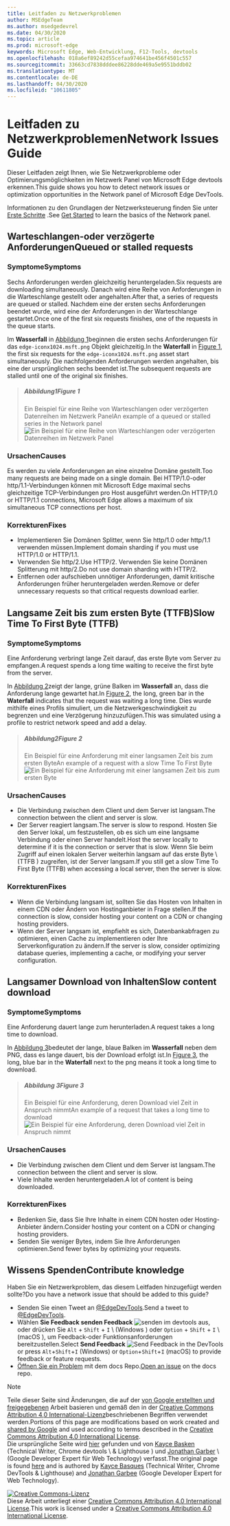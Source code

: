 ```yaml
---
title: Leitfaden zu Netzwerkproblemen
author: MSEdgeTeam
ms.author: msedgedevrel
ms.date: 04/30/2020
ms.topic: article
ms.prod: microsoft-edge
keywords: Microsoft Edge, Web-Entwicklung, F12-Tools, devtools
ms.openlocfilehash: 018a6ef89242d55cefaa974641be456f4501c557
ms.sourcegitcommit: 33663cd7838dddee86228dde469a5e9551bddb02
ms.translationtype: MT
ms.contentlocale: de-DE
ms.lasthandoff: 04/30/2020
ms.locfileid: "10611805"
---
```

<!-- Copyright Kayce Basques and Jonathan Garbee

   Licensed under the Apache License, Version 2.0 (the "License");
   you may not use this file except in compliance with the License.
   You may obtain a copy of the License at

       https://www.apache.org/licenses/LICENSE-2.0

   Unless required by applicable law or agreed to in writing, software
   distributed under the License is distributed on an "AS IS" BASIS,
   WITHOUT WARRANTIES OR CONDITIONS OF ANY KIND, either express or implied.
   See the License for the specific language governing permissions and
   limitations under the License.  -->





# <span data-ttu-id="b7924-103">Leitfaden zu Netzwerkproblemen</span><span class="sxs-lookup"><span data-stu-id="b7924-103">Network Issues Guide</span></span>   




<span data-ttu-id="b7924-104">Dieser Leitfaden zeigt Ihnen, wie Sie Netzwerkprobleme oder Optimierungsmöglichkeiten im Netzwerk Panel von Microsoft Edge devtools erkennen.</span><span class="sxs-lookup"><span data-stu-id="b7924-104">This guide shows you how to detect network issues or optimization opportunities in the Network panel of Microsoft Edge DevTools.</span></span>  

<span data-ttu-id="b7924-105">Informationen zu den Grundlagen der Netzwerksteuerung finden Sie unter [Erste Schritte][NetworkPerformance] .</span><span class="sxs-lookup"><span data-stu-id="b7924-105">See [Get Started][NetworkPerformance] to learn the basics of the Network panel.</span></span>  

## <span data-ttu-id="b7924-106">Warteschlangen-oder verzögerte Anforderungen</span><span class="sxs-lookup"><span data-stu-id="b7924-106">Queued or stalled requests</span></span>   

### <span data-ttu-id="b7924-107">Symptome</span><span class="sxs-lookup"><span data-stu-id="b7924-107">Symptoms</span></span>  

<span data-ttu-id="b7924-108">Sechs Anforderungen werden gleichzeitig heruntergeladen.</span><span class="sxs-lookup"><span data-stu-id="b7924-108">Six requests are downloading simultaneously.</span></span>  <span data-ttu-id="b7924-109">Danach wird eine Reihe von Anforderungen in die Warteschlange gestellt oder angehalten.</span><span class="sxs-lookup"><span data-stu-id="b7924-109">After that, a series of requests are queued or stalled.</span></span>  <span data-ttu-id="b7924-110">Nachdem eine der ersten sechs Anforderungen beendet wurde, wird eine der Anforderungen in der Warteschlange gestartet.</span><span class="sxs-lookup"><span data-stu-id="b7924-110">Once one of the first six requests finishes, one of the requests in the queue starts.</span></span>  

<span data-ttu-id="b7924-111">Im **Wasserfall** in [Abbildung 1](#figure-1)beginnen die ersten sechs Anforderungen für das `edge-iconx1024.msft.png` Objekt gleichzeitig.</span><span class="sxs-lookup"><span data-stu-id="b7924-111">In the **Waterfall** in [Figure 1](#figure-1), the first six requests for the `edge-iconx1024.msft.png` asset start simultaneously.</span></span>  <span data-ttu-id="b7924-112">Die nachfolgenden Anforderungen werden angehalten, bis eine der ursprünglichen sechs beendet ist.</span><span class="sxs-lookup"><span data-stu-id="b7924-112">The subsequent requests are stalled until one of the original six finishes.</span></span>  

> ##### <span data-ttu-id="b7924-113">Abbildung1</span><span class="sxs-lookup"><span data-stu-id="b7924-113">Figure 1</span></span>  
> <span data-ttu-id="b7924-114">Ein Beispiel für eine Reihe von Warteschlangen oder verzögerten Datenreihen im Netzwerk Panel</span><span class="sxs-lookup"><span data-stu-id="b7924-114">An example of a queued or stalled series in the Network panel</span></span>  
> ![Ein Beispiel für eine Reihe von Warteschlangen oder verzögerten Datenreihen im Netzwerk Panel][ImageStalled]  

### <span data-ttu-id="b7924-116">Ursachen</span><span class="sxs-lookup"><span data-stu-id="b7924-116">Causes</span></span>  

<span data-ttu-id="b7924-117">Es werden zu viele Anforderungen an eine einzelne Domäne gestellt.</span><span class="sxs-lookup"><span data-stu-id="b7924-117">Too many requests are being made on a single domain.</span></span>  <span data-ttu-id="b7924-118">Bei HTTP/1.0-oder http/1.1-Verbindungen können mit Microsoft Edge maximal sechs gleichzeitige TCP-Verbindungen pro Host ausgeführt werden.</span><span class="sxs-lookup"><span data-stu-id="b7924-118">On HTTP/1.0 or HTTP/1.1 connections, Microsoft Edge allows a maximum of six simultaneous TCP connections per host.</span></span>  

### <span data-ttu-id="b7924-119">Korrekturen</span><span class="sxs-lookup"><span data-stu-id="b7924-119">Fixes</span></span>  

*   <span data-ttu-id="b7924-120">Implementieren Sie Domänen Splitter, wenn Sie http/1.0 oder http/1.1 verwenden müssen.</span><span class="sxs-lookup"><span data-stu-id="b7924-120">Implement domain sharding if you must use HTTP/1.0 or HTTP/1.1.</span></span>  
*   <span data-ttu-id="b7924-121">Verwenden Sie http/2.</span><span class="sxs-lookup"><span data-stu-id="b7924-121">Use HTTP/2.</span></span>  <span data-ttu-id="b7924-122">Verwenden Sie keine Domänen Splitterung mit http/2.</span><span class="sxs-lookup"><span data-stu-id="b7924-122">Do not use domain sharding with HTTP/2.</span></span>  
*   <span data-ttu-id="b7924-123">Entfernen oder aufschieben unnötiger Anforderungen, damit kritische Anforderungen früher heruntergeladen werden.</span><span class="sxs-lookup"><span data-stu-id="b7924-123">Remove or defer unnecessary requests so that critical requests download earlier.</span></span>  

## <span data-ttu-id="b7924-124">Langsame Zeit bis zum ersten Byte (TTFB)</span><span class="sxs-lookup"><span data-stu-id="b7924-124">Slow Time To First Byte (TTFB)</span></span>   

### <span data-ttu-id="b7924-125">Symptome</span><span class="sxs-lookup"><span data-stu-id="b7924-125">Symptoms</span></span>  

<span data-ttu-id="b7924-126">Eine Anforderung verbringt lange Zeit darauf, das erste Byte vom Server zu empfangen.</span><span class="sxs-lookup"><span data-stu-id="b7924-126">A request spends a long time waiting to receive the first byte from the server.</span></span>  

<span data-ttu-id="b7924-127">In [Abbildung 2](#figure-2)zeigt der lange, grüne Balken im **Wasserfall** an, dass die Anforderung lange gewartet hat.</span><span class="sxs-lookup"><span data-stu-id="b7924-127">In [Figure 2](#figure-2), the long, green bar in the **Waterfall** indicates that the request was waiting a long time.</span></span>  <span data-ttu-id="b7924-128">Dies wurde mithilfe eines Profils simuliert, um die Netzwerkgeschwindigkeit zu begrenzen und eine Verzögerung hinzuzufügen.</span><span class="sxs-lookup"><span data-stu-id="b7924-128">This was simulated using a profile to restrict network speed and add a delay.</span></span>  

> ##### <span data-ttu-id="b7924-129">Abbildung2</span><span class="sxs-lookup"><span data-stu-id="b7924-129">Figure 2</span></span>  
> <span data-ttu-id="b7924-130">Ein Beispiel für eine Anforderung mit einer langsamen Zeit bis zum ersten Byte</span><span class="sxs-lookup"><span data-stu-id="b7924-130">An example of a request with a slow Time To First Byte</span></span>  
> ![Ein Beispiel für eine Anforderung mit einer langsamen Zeit bis zum ersten Byte][ImageSlowTimeToFirstByte]  

### <span data-ttu-id="b7924-132">Ursachen</span><span class="sxs-lookup"><span data-stu-id="b7924-132">Causes</span></span>  

*   <span data-ttu-id="b7924-133">Die Verbindung zwischen dem Client und dem Server ist langsam.</span><span class="sxs-lookup"><span data-stu-id="b7924-133">The connection between the client and server is slow.</span></span>  
*   <span data-ttu-id="b7924-134">Der Server reagiert langsam.</span><span class="sxs-lookup"><span data-stu-id="b7924-134">The server is slow to respond.</span></span>  <span data-ttu-id="b7924-135">Hosten Sie den Server lokal, um festzustellen, ob es sich um eine langsame Verbindung oder einen Server handelt.</span><span class="sxs-lookup"><span data-stu-id="b7924-135">Host the server locally to determine if it is the connection or server that is slow.</span></span>  <span data-ttu-id="b7924-136">Wenn Sie beim Zugriff auf einen lokalen Server weiterhin langsam auf das erste Byte \ (TTFB \) zugreifen, ist der Server langsam.</span><span class="sxs-lookup"><span data-stu-id="b7924-136">If you still get a slow Time To First Byte \(TTFB\) when accessing a local server, then the server is slow.</span></span>  

### <span data-ttu-id="b7924-137">Korrekturen</span><span class="sxs-lookup"><span data-stu-id="b7924-137">Fixes</span></span>  

*   <span data-ttu-id="b7924-138">Wenn die Verbindung langsam ist, sollten Sie das Hosten von Inhalten in einem CDN oder Ändern von Hostinganbieter in Frage stellen.</span><span class="sxs-lookup"><span data-stu-id="b7924-138">If the connection is slow, consider hosting your content on a CDN or changing hosting providers.</span></span>  
*   <span data-ttu-id="b7924-139">Wenn der Server langsam ist, empfiehlt es sich, Datenbankabfragen zu optimieren, einen Cache zu implementieren oder Ihre Serverkonfiguration zu ändern.</span><span class="sxs-lookup"><span data-stu-id="b7924-139">If the server is slow, consider optimizing database queries, implementing a cache, or modifying your server configuration.</span></span>  

## <span data-ttu-id="b7924-140">Langsamer Download von Inhalten</span><span class="sxs-lookup"><span data-stu-id="b7924-140">Slow content download</span></span>   

### <span data-ttu-id="b7924-141">Symptome</span><span class="sxs-lookup"><span data-stu-id="b7924-141">Symptoms</span></span>  

<span data-ttu-id="b7924-142">Eine Anforderung dauert lange zum herunterladen.</span><span class="sxs-lookup"><span data-stu-id="b7924-142">A request takes a long time to download.</span></span>  

<span data-ttu-id="b7924-143">In [Abbildung 3](#figure-3)bedeutet der lange, blaue Balken im **Wasserfall** neben dem PNG, dass es lange dauert, bis der Download erfolgt ist.</span><span class="sxs-lookup"><span data-stu-id="b7924-143">In [Figure 3](#figure-3), the long, blue bar in the **Waterfall** next to the png means it took a long time to download.</span></span>  

> ##### <span data-ttu-id="b7924-144">Abbildung 3</span><span class="sxs-lookup"><span data-stu-id="b7924-144">Figure 3</span></span>  
> <span data-ttu-id="b7924-145">Ein Beispiel für eine Anforderung, deren Download viel Zeit in Anspruch nimmt</span><span class="sxs-lookup"><span data-stu-id="b7924-145">An example of a request that takes a long time to download</span></span>  
> ![Ein Beispiel für eine Anforderung, deren Download viel Zeit in Anspruch nimmt][ImageSlowContentDownload]  

### <span data-ttu-id="b7924-147">Ursachen</span><span class="sxs-lookup"><span data-stu-id="b7924-147">Causes</span></span>  

*   <span data-ttu-id="b7924-148">Die Verbindung zwischen dem Client und dem Server ist langsam.</span><span class="sxs-lookup"><span data-stu-id="b7924-148">The connection between the client and server is slow.</span></span>  
*   <span data-ttu-id="b7924-149">Viele Inhalte werden heruntergeladen.</span><span class="sxs-lookup"><span data-stu-id="b7924-149">A lot of content is being downloaded.</span></span>  

### <span data-ttu-id="b7924-150">Korrekturen</span><span class="sxs-lookup"><span data-stu-id="b7924-150">Fixes</span></span>  

*   <span data-ttu-id="b7924-151">Bedenken Sie, dass Sie Ihre Inhalte in einem CDN hosten oder Hosting-Anbieter ändern.</span><span class="sxs-lookup"><span data-stu-id="b7924-151">Consider hosting your content on a CDN or changing hosting providers.</span></span>  
*   <span data-ttu-id="b7924-152">Senden Sie weniger Bytes, indem Sie Ihre Anforderungen optimieren.</span><span class="sxs-lookup"><span data-stu-id="b7924-152">Send fewer bytes by optimizing your requests.</span></span>  

## <span data-ttu-id="b7924-153">Wissens Spenden</span><span class="sxs-lookup"><span data-stu-id="b7924-153">Contribute knowledge</span></span>  

<span data-ttu-id="b7924-154">Haben Sie ein Netzwerkproblem, das diesem Leitfaden hinzugefügt werden sollte?</span><span class="sxs-lookup"><span data-stu-id="b7924-154">Do you have a network issue that should be added to this guide?</span></span>  

*   <span data-ttu-id="b7924-155">Senden Sie einen Tweet an [@EdgeDevTools][MicrosoftEdgeTweet].</span><span class="sxs-lookup"><span data-stu-id="b7924-155">Send a tweet to [@EdgeDevTools][MicrosoftEdgeTweet].</span></span>  
*   <span data-ttu-id="b7924-156">Wählen **Sie Feedback senden Feedback** ![ senden ][ImageSendFeedbackIcon] im devtools aus, oder drücken Sie `Alt` + `Shift` + `I` \ (Windows \) oder `Option` + `Shift` + `I` \ (macOS \), um Feedback-oder Funktionsanforderungen bereitzustellen.</span><span class="sxs-lookup"><span data-stu-id="b7924-156">Select **Send Feedback** ![Send Feedback][ImageSendFeedbackIcon] in the DevTools or press `Alt`+`Shift`+`I` \(Windows\) or `Option`+`Shift`+`I` \(macOS\) to provide feedback or feature requests.</span></span>  
*   <span data-ttu-id="b7924-157">[Öffnen Sie ein Problem][WebFundamentalsIssue] mit dem docs Repo.</span><span class="sxs-lookup"><span data-stu-id="b7924-157">[Open an issue][WebFundamentalsIssue] on the docs repo.</span></span>  

<!--   -->  



<!-- image links -->  

[ImageSendFeedbackIcon]: /microsoft-edge/devtools-guide-chromium/media/smile-icon.msft.png  

[ImageStalled]: /microsoft-edge/devtools-guide-chromium/media/network-network-disabled-cache-resources-queue.msft.png "Abbildung 1: Beispiel einer Reihe von Warteschlangen oder verzögerten Datenreihen im Netzwerk Panel"  
[ImageSlowTimeToFirstByte]: /microsoft-edge/devtools-guide-chromium/media/network-network-resources-using-dial-up-profile.msft.png "Abbildung 2: ein Beispiel für eine Anforderung mit einer langsamen Zeit bis zum ersten Byte"  
[ImageSlowContentDownload]: /microsoft-edge/devtools-guide-chromium/media/network-network-resources-edge-devtools.msft.png "Abbildung 3: ein Beispiel für eine Anforderung, deren Download viel Zeit in Anspruch nimmt"  

<!-- links -->  

[NetworkPerformance]: /microsoft-edge/devtools-guide-chromium/network/index "Überprüfen der Netzwerkaktivität in Microsoft Edge devtools"  

[MicrosoftEdgeTweet]: https://twitter.com/intent/tweet?text=@EdgeDevTools%20[Network%20Issues%20Guide%20Suggestion]  

[WebFundamentalsIssue]: https://github.com/MicrosoftDocs/edge-developer/issues/new?title=%5BDevTools%20Network%20Issues%20Guide%20Suggestion%5D "Neues Problem – MicrosoftDocs/Edge – Entwickler"  

> [!NOTE]
> <span data-ttu-id="b7924-163">Teile dieser Seite sind Änderungen, die auf der [von Google erstellten und freigegebenen][GoogleSitePolicies] Arbeit basieren und gemäß den in der [Creative Commons Attribution 4,0 International-Lizenz][CCA4IL]beschriebenen Begriffen verwendet werden.</span><span class="sxs-lookup"><span data-stu-id="b7924-163">Portions of this page are modifications based on work created and [shared by Google][GoogleSitePolicies] and used according to terms described in the [Creative Commons Attribution 4.0 International License][CCA4IL].</span></span>  
> <span data-ttu-id="b7924-164">Die ursprüngliche Seite wird [hier](https://developers.google.com/web/tools/chrome-devtools/network/issues) gefunden und von [Kayce Basken][KayceBasques] (Technical Writer, Chrome devtools \ & Lighthouse \) und [Jonathan Garber][JonathanGarbee] \ (Google Developer Expert für Web Technology) verfasst.</span><span class="sxs-lookup"><span data-stu-id="b7924-164">The original page is found [here](https://developers.google.com/web/tools/chrome-devtools/network/issues) and is authored by [Kayce Basques][KayceBasques] \(Technical Writer, Chrome DevTools \& Lighthouse\) and [Jonathan Garbee][JonathanGarbee] \(Google Developer Expert for Web Technology\).</span></span>  

[![Creative Commons-Lizenz][CCby4Image]][CCA4IL]  
<span data-ttu-id="b7924-166">Diese Arbeit unterliegt einer [Creative Commons Attribution 4.0 International License][CCA4IL].</span><span class="sxs-lookup"><span data-stu-id="b7924-166">This work is licensed under a [Creative Commons Attribution 4.0 International License][CCA4IL].</span></span>  

[CCA4IL]: https://creativecommons.org/licenses/by/4.0  
[CCby4Image]: https://i.creativecommons.org/l/by/4.0/88x31.png  
[GoogleSitePolicies]: https://developers.google.com/terms/site-policies  
[KayceBasques]: https://developers.google.com/web/resources/contributors/kaycebasques  
[JonathanGarbee]: https://developers.google.com/web/resources/contributors/jonathangarbee
